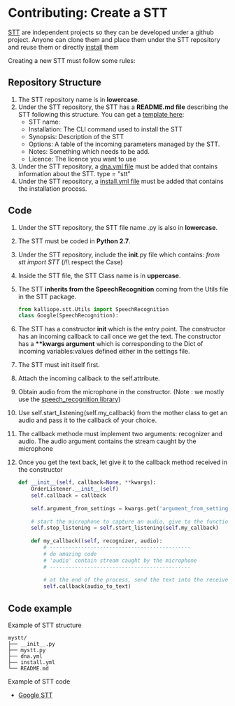 # Contributing: Create a STT

[STT](../stt.md) are independent projects so they can be developed under a github project. 
Anyone can clone them and place them under the STT repository and reuse them or directly [install](../stt.md) them

Creating a new STT must follow some rules:

## Repository Structure
1. The STT repository name is in __lowercase__.
1. Under the STT repository, the STT has a __README.md file__ describing the STT following this structure. You can get a [template here](stt_template.md):
    - STT name:
    - Installation:     The CLI command used to install the STT
    - Synopsis:         Description of the STT
    - Options:          A table of the incoming parameters managed by the STT.
    - Notes:            Something which needs to be add.
    - Licence:          The licence you want to use
1. Under the STT repository, a [dna.yml file](dna.md) must be added that contains information about the STT. type = "stt"
1. Under the STT repository, a [install.yml file](installation_file.md) must be added that contains the installation process.


## Code
1. Under the STT repository, the STT file name .py is also in __lowercase__.
1. The STT must be coded in __Python 2.7__.
1. Under the STT repository, include the __init__.py file which contains: *from stt import STT* (/!\ respect the Case)
1. Inside the STT file, the STT Class name is in __uppercase__.
1. The STT __inherits from the SpeechRecognition__ coming from the Utils file in the STT package.

    ```python
    from kalliope.stt.Utils import SpeechRecognition
    class Google(SpeechRecognition):
    ```

1. The STT has a constructor __init__ which is the entry point.
The constructor has an incoming callback to call once we get the text.
The constructor has a __**kwargs argument__ which is corresponding to the Dict of incoming variables:values defined either in the settings file.
1. The STT must init itself first.
1. Attach the incoming callback to the self.attribute.
1. Obtain audio from the microphone in the constructor. (Note : we mostly use the [speech_recognition library](https://pypi.python.org/pypi/SpeechRecognition/))
1. Use self.start_listening(self.my_callback) from the mother class to get an audio and pass it to the callback of your choice.
1. The callback methode must implement two arguments: recognizer and audio. The audio argument contains the stream caught by the microphone
1. Once you get the text back, let give it to the callback method received in the constructor

    ```python
    def __init__(self, callback=None, **kwargs):
        OrderListener.__init__(self)
        self.callback = callback
        
        self.argument_from_settings = kwargs.get('argument_from_settings', None)
        
        # start the microphone to capture an audio, give to the function a callback        
        self.stop_listening = self.start_listening(self.my_callback)
        
        def my_callback((self, recognizer, audio):
            # ---------------------------------------------
            # do amazing code
            # 'audio' contain stream caught by the microphone
            # ---------------------------------------------
            
            # at the end of the process, send the text into the received callback method
            self.callback(audio_to_text)
    ```



## Code example

Example of STT structure
```
mystt/
├── __init__.py
├── mystt.py
├── dna.yml
├── install.yml
└── README.md
```

Example of STT code
- [Google STT](../../kalliope/stt/google/README.md)

